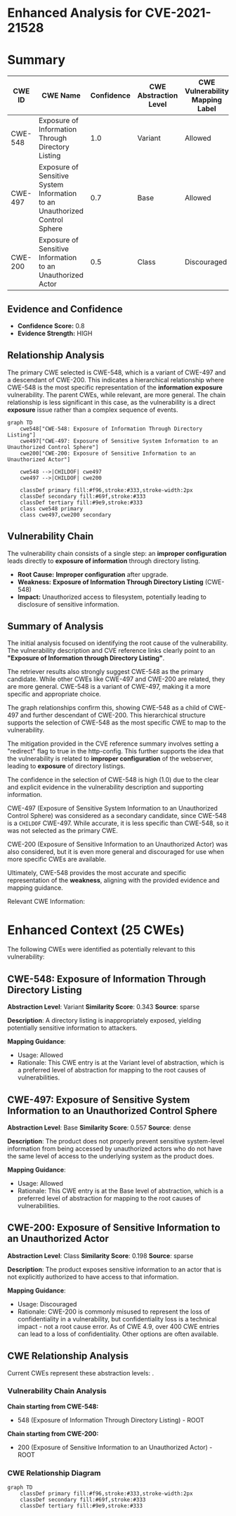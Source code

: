 # Enhanced Analysis for CVE-2021-21528

# Summary
| CWE ID | CWE Name | Confidence | CWE Abstraction Level | CWE Vulnerability Mapping Label | CWE-Vulnerability Mapping Notes |
|---|---|---|---|---|---|
| CWE-548 | Exposure of Information Through Directory Listing | 1.0 | Variant | Allowed | Primary CWE |
| CWE-497 | Exposure of Sensitive System Information to an Unauthorized Control Sphere | 0.7 | Base | Allowed | Secondary Candidate |
| CWE-200 | Exposure of Sensitive Information to an Unauthorized Actor | 0.5 | Class | Discouraged | Secondary Candidate |

## Evidence and Confidence

*   **Confidence Score:** 0.8
*   **Evidence Strength:** HIGH

## Relationship Analysis
The primary CWE selected is CWE-548, which is a variant of CWE-497 and a descendant of CWE-200. This indicates a hierarchical relationship where CWE-548 is the most specific representation of the **information exposure** vulnerability. The parent CWEs, while relevant, are more general. The chain relationship is less significant in this case, as the vulnerability is a direct **exposure** issue rather than a complex sequence of events.
```mermaid
graph TD
    cwe548["CWE-548: Exposure of Information Through Directory Listing"]
    cwe497["CWE-497: Exposure of Sensitive System Information to an Unauthorized Control Sphere"]
    cwe200["CWE-200: Exposure of Sensitive Information to an Unauthorized Actor"]
    
    cwe548 -->|CHILDOF| cwe497
    cwe497 -->|CHILDOF| cwe200
    
    classDef primary fill:#f96,stroke:#333,stroke-width:2px
    classDef secondary fill:#69f,stroke:#333
    classDef tertiary fill:#9e9,stroke:#333
    class cwe548 primary
    class cwe497,cwe200 secondary
```

## Vulnerability Chain
The vulnerability chain consists of a single step: an **improper configuration** leads directly to **exposure of information** through directory listing.
  - **Root Cause:** **Improper configuration** after upgrade.
  - **Weakness:** **Exposure of Information Through Directory Listing** (CWE-548)
  - **Impact:** Unauthorized access to filesystem, potentially leading to disclosure of sensitive information.

## Summary of Analysis
The initial analysis focused on identifying the root cause of the vulnerability. The vulnerability description and CVE reference links clearly point to an **"Exposure of Information through Directory Listing"**.

The retriever results also strongly suggest CWE-548 as the primary candidate. While other CWEs like CWE-497 and CWE-200 are related, they are more general. CWE-548 is a variant of CWE-497, making it a more specific and appropriate choice.

The graph relationships confirm this, showing CWE-548 as a child of CWE-497 and further descendant of CWE-200. This hierarchical structure supports the selection of CWE-548 as the most specific CWE to map to the vulnerability.

The mitigation provided in the CVE reference summary involves setting a "redirect" flag to true in the http-config. This further supports the idea that the vulnerability is related to **improper configuration** of the webserver, leading to **exposure** of directory listings.

The confidence in the selection of CWE-548 is high (1.0) due to the clear and explicit evidence in the vulnerability description and supporting information.

CWE-497 (Exposure of Sensitive System Information to an Unauthorized Control Sphere) was considered as a secondary candidate, since CWE-548 is a `CHILDOF` CWE-497. While accurate, it is less specific than CWE-548, so it was not selected as the primary CWE.

CWE-200 (Exposure of Sensitive Information to an Unauthorized Actor) was also considered, but it is even more general and discouraged for use when more specific CWEs are available.

Ultimately, CWE-548 provides the most accurate and specific representation of the **weakness**, aligning with the provided evidence and mapping guidance.

Relevant CWE Information:

# Enhanced Context (25 CWEs)
The following CWEs were identified as potentially relevant to this vulnerability:

## CWE-548: Exposure of Information Through Directory Listing
**Abstraction Level**: Variant
**Similarity Score**: 0.343
**Source**: sparse

**Description**:
A directory listing is inappropriately exposed, yielding potentially sensitive information to attackers.

**Mapping Guidance**:
- Usage: Allowed
- Rationale: This CWE entry is at the Variant level of abstraction, which is a preferred level of abstraction for mapping to the root causes of vulnerabilities.

## CWE-497: Exposure of Sensitive System Information to an Unauthorized Control Sphere
**Abstraction Level**: Base
**Similarity Score**: 0.557
**Source**: dense

**Description**:
The product does not properly prevent sensitive system-level information from being accessed by unauthorized actors who do not have the same level of access to the underlying system as the product does.

**Mapping Guidance**:
- Usage: Allowed
- Rationale: This CWE entry is at the Base level of abstraction, which is a preferred level of abstraction for mapping to the root causes of vulnerabilities.

## CWE-200: Exposure of Sensitive Information to an Unauthorized Actor
**Abstraction Level**: Class
**Similarity Score**: 0.198
**Source**: sparse

**Description**:
The product exposes sensitive information to an actor that is not explicitly authorized to have access to that information.

**Mapping Guidance**:
- Usage: Discouraged
- Rationale: CWE-200 is commonly misused to represent the loss of confidentiality in a vulnerability, but confidentiality loss is a technical impact - not a root cause error. As of CWE 4.9, over 400 CWE entries can lead to a loss of confidentiality. Other options are often available.


## CWE Relationship Analysis

Current CWEs represent these abstraction levels: .


### Vulnerability Chain Analysis

**Chain starting from CWE-548:**
- 548 (Exposure of Information Through Directory Listing) - ROOT


**Chain starting from CWE-200:**
- 200 (Exposure of Sensitive Information to an Unauthorized Actor) - ROOT



### CWE Relationship Diagram

```mermaid
graph TD
    classDef primary fill:#f96,stroke:#333,stroke-width:2px
    classDef secondary fill:#69f,stroke:#333
    classDef tertiary fill:#9e9,stroke:#333
```